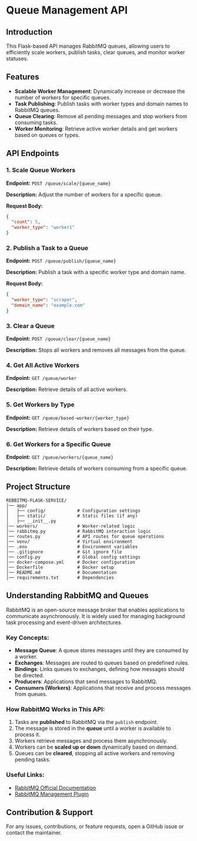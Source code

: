 # Queue Management API

## Introduction

This Flask-based API manages RabbitMQ queues, allowing users to efficiently scale workers, publish tasks, clear queues, and monitor worker statuses.

## Features

- **Scalable Worker Management**: Dynamically increase or decrease the number of workers for specific queues.
- **Task Publishing**: Publish tasks with worker types and domain names to RabbitMQ queues.
- **Queue Clearing**: Remove all pending messages and stop workers from consuming tasks.
- **Worker Monitoring**: Retrieve active worker details and get workers based on queues or types.

## API Endpoints

### 1. Scale Queue Workers

**Endpoint:** `POST /queue/scale/{queue_name}`

**Description:** Adjust the number of workers for a specific queue.

**Request Body:**

```json
{
  "count": 5,
  "worker_type": "worker1"
}
```

### 2. Publish a Task to a Queue

**Endpoint:** `POST /queue/publish/{queue_name}`

**Description:** Publish a task with a specific worker type and domain name.

**Request Body:**

```json
{
  "worker_type": "scraper",
  "domain_name": "example.com"
}
```

### 3. Clear a Queue

**Endpoint:** `POST /queue/clear/{queue_name}`

**Description:** Stops all workers and removes all messages from the queue.

### 4. Get All Active Workers

**Endpoint:** `GET /queue/worker`

**Description:** Retrieve details of all active workers.

### 5. Get Workers by Type

**Endpoint:** `GET /queue/based-worker/{worker_type}`

**Description:** Retrieve details of workers based on their type.

### 6. Get Workers for a Specific Queue

**Endpoint:** `GET /queue/workers/{queue_name}`

**Description:** Retrieve details of workers consuming from a specific queue.

## Project Structure

```
REBBITMQ-FLASK-SERVICE/
│── app/
│   ├── config/            # Configuration settings
│   ├── static/            # Static files (if any)
│   ├── __init__.py
│── workers/               # Worker-related logic
│── rabbitmq.py            # RabbitMQ interaction logic
│── routes.py              # API routes for queue operations
│── venv/                  # Virtual environment
│── .env                   # Environment variables
│── .gitignore             # Git ignore file
│── config.py              # Global config settings
│── docker-compose.yml     # Docker configuration
│── Dockerfile             # Docker setup
│── README.md              # Documentation
│── requirements.txt       # Dependencies
```

## Understanding RabbitMQ and Queues

RabbitMQ is an open-source message broker that enables applications to communicate asynchronously. It is widely used for managing background task processing and event-driven architectures.

### Key Concepts:

- **Message Queue**: A queue stores messages until they are consumed by a worker.
- **Exchanges**: Messages are routed to queues based on predefined rules.
- **Bindings**: Links queues to exchanges, defining how messages should be directed.
- **Producers**: Applications that send messages to RabbitMQ.
- **Consumers (Workers)**: Applications that receive and process messages from queues.

### How RabbitMQ Works in This API:

1. Tasks are **published** to RabbitMQ via the `publish` endpoint.
2. The message is stored in the **queue** until a worker is available to process it.
3. Workers retrieve messages and process them asynchronously.
4. Workers can be **scaled up or down** dynamically based on demand.
5. Queues can be **cleared**, stopping all active workers and removing pending tasks.

### Useful Links:

- [RabbitMQ Official Documentation](https://www.rabbitmq.com/documentation.html)
- [RabbitMQ Management Plugin](https://www.rabbitmq.com/management.html)

## Contribution & Support

For any issues, contributions, or feature requests, open a GitHub issue or contact the maintainer.
